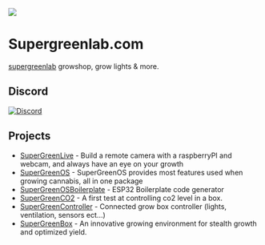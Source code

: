 ![](https://raw.githubusercontent.com/supergreenlab/supergreenlab.com/master/assets/img/logo.png)



# Supergreenlab.com
[supergreenlab](https://supergreenlab.com) growshop, grow lights & more.

## Discord
[![Discord](https://img.shields.io/discord/561976602192510978.svg)](https://discord.gg/z86RNjq)

## Projects

- [SuperGreenLive](https://github.com/supergreenlab/SuperGreenLive) - Build a remote camera with a raspberryPI and webcam, and always have an eye on your growth
- [SuperGreenOS](https://github.com/supergreenlab/SuperGreenOS) - SuperGreenOS provides most features used when growing cannabis, all in one package
- [SuperGreenOSBoilerplate](https://github.com/supergreenlab/SuperGreenOSBoilerplate) - ESP32 Boilerplate code generator 
- [SuperGreenCO2](https://github.com/supergreenlab/SuperGreenCO2) - A first test at controlling co2 level in a box.
- [SuperGreenController](https://github.com/supergreenlab/SuperGreenController) - Connected grow box controller (lights, ventilation, sensors ect...)
- [SuperGreenBox](https://github.com/supergreenlab/SuperGreenBox) - An innovative growing environment for stealth growth and optimized yield. 
